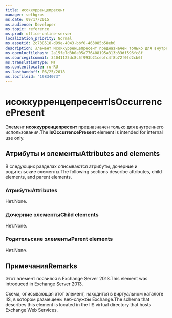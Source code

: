 ```yaml
---
title: исоккурренцепресент
manager: sethgros
ms.date: 09/17/2015
ms.audience: Developer
ms.topic: reference
ms.prod: office-online-server
localization_priority: Normal
ms.assetid: 2c738518-d99e-4043-bbf0-463085b58eb0
description: Элемент Исоккурренцепресент предназначен только для внутреннего использования.
ms.openlocfilehash: 2a15fe7d3b0a05a776408195a313b33df596fc8f
ms.sourcegitcommit: 34041125dc8c5f993b21cebfc4f8b72f0fd2cb6f
ms.translationtype: MT
ms.contentlocale: ru-RU
ms.lasthandoff: 06/25/2018
ms.locfileid: "19834073"
---
```

# <a name="isoccurrencepresent"></a><span data-ttu-id="b594a-103">исоккурренцепресент</span><span class="sxs-lookup"><span data-stu-id="b594a-103">IsOccurrencePresent</span></span>

<span data-ttu-id="b594a-104">Элемент **исоккурренцепресент** предназначен только для внутреннего использования.</span><span class="sxs-lookup"><span data-stu-id="b594a-104">The **IsOccurrencePresent** element is intended for internal use only.</span></span> 

## <a name="attributes-and-elements"></a><span data-ttu-id="b594a-105">Атрибуты и элементы</span><span class="sxs-lookup"><span data-stu-id="b594a-105">Attributes and elements</span></span>

<span data-ttu-id="b594a-106">В следующих разделах описываются атрибуты, дочерние и родительские элементы.</span><span class="sxs-lookup"><span data-stu-id="b594a-106">The following sections describe attributes, child elements, and parent elements.</span></span>
  
### <a name="attributes"></a><span data-ttu-id="b594a-107">Атрибуты</span><span class="sxs-lookup"><span data-stu-id="b594a-107">Attributes</span></span>

<span data-ttu-id="b594a-108">Нет.</span><span class="sxs-lookup"><span data-stu-id="b594a-108">None.</span></span>
  
### <a name="child-elements"></a><span data-ttu-id="b594a-109">Дочерние элементы</span><span class="sxs-lookup"><span data-stu-id="b594a-109">Child elements</span></span>

<span data-ttu-id="b594a-110">Нет.</span><span class="sxs-lookup"><span data-stu-id="b594a-110">None.</span></span>
  
### <a name="parent-elements"></a><span data-ttu-id="b594a-111">Родительские элементы</span><span class="sxs-lookup"><span data-stu-id="b594a-111">Parent elements</span></span>

<span data-ttu-id="b594a-112">Нет.</span><span class="sxs-lookup"><span data-stu-id="b594a-112">None.</span></span>
  
## <a name="remarks"></a><span data-ttu-id="b594a-113">Примечания</span><span class="sxs-lookup"><span data-stu-id="b594a-113">Remarks</span></span>

<span data-ttu-id="b594a-114">Этот элемент появился в Exchange Server 2013.</span><span class="sxs-lookup"><span data-stu-id="b594a-114">This element was introduced in Exchange Server 2013.</span></span>
  
<span data-ttu-id="b594a-115">Схема, описывающая этот элемент, находится в виртуальном каталоге IIS, в котором размещены веб-службы Exchange.</span><span class="sxs-lookup"><span data-stu-id="b594a-115">The schema that describes this element is located in the IIS virtual directory that hosts Exchange Web Services.</span></span>
  

